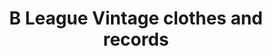 ---
title: "B League Vintage clothes and records"
url: /berkeley/b-league-vintage-clothes-and-records/
shop: clothes
---